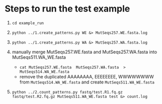 #  Steps to run the test example

1. `cd example_run`

2. `python ../1.create_patterns.py WE &> MutSeqs257.WE.fasta.log`

3. `python ../1.create_patterns.py WA &> MutSeqs257.WA.fasta.log`

4. manually merge MutSeqs257.WE.fasta and MutSeqs257.WA.fasta into MutSeqs511.WA_WE.fasta
	-  `cat MutSeqs257.WE.fasta  MutSeqs257.WA.fasta  > MutSeqs514.WA_WE.fasta`
	- remove the duplicated AAAAAAAA, EEEEEEEE, WWWWWWWW from `MutSeqs514.WA_WE.fasta` and create `MutSeqs511.WA_WE.fasta`

5. `python ../2.count_patterns.py fastq/test.R1.fq.gz fastq/test.R2.fq.gz MutSeqs511.WA_WE.fasta test &> count.log`


